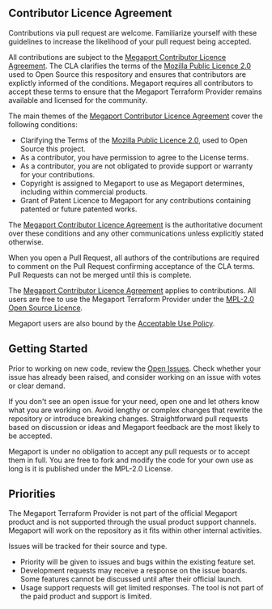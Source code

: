 ## Contributor Licence Agreement

Contributions via pull request are welcome. Familiarize yourself with these guidelines to increase the likelihood of your pull request being accepted.

All contributions are subject to the [Megaport Contributor Licence Agreement](Megaport_Contributor_Licence_Agreement).
The CLA clarifies the terms of the [Mozilla Public Licence 2.0](../blob/main/LICENSE) used to Open Source this respository and ensures that contributors are explictly informed of the conditions. Megaport requires all contributors to accept these terms to ensure that the Megaport Terraform Provider remains available and licensed for the community.

The main themes of the [Megaport Contributor Licence Agreement](Megaport_Contributor_Licence_Agreement) cover the following conditions: 
- Clarifying the Terms of the [Mozilla Public Licence 2.0](../blob/main/LICENSE), used to Open Source this project.
- As a contributor, you have permission to agree to the License terms.
- As a contributor, you are not obligated to provide support or warranty for your contributions.
- Copyright is assigned to Megaport to use as Megaport determines, including within commercial products.
- Grant of Patent Licence to Megaport for any contributions containing patented or future patented works.

The [Megaport Contributor Licence Agreement](Megaport_Contributor_Licence_Agreement) is 
the authoritative document over these conditions and any other communications unless explicitly stated otherwise.

When you open a Pull Request, all authors of the contributions are required to comment on the Pull Request confirming
acceptance of the CLA terms. Pull Requests can not be merged until this is complete.

The [Megaport Contributor Licence Agreement](Megaport_Contributor_Licence_Agreement) applies to contributions. 
All users are free to use the Megaport Terraform Provider under the [MPL-2.0 Open Source Licence](../blob/main/LICENSE).

Megaport users are also bound by the [Acceptable Use Policy](https://www.megaport.com/legal/acceptable-use-policy).	

## Getting Started

Prior to working on new code, review the [Open Issues](../issues). Check whether your issue has already been raised, and consider working on an issue with votes or clear demand.

If you don't see an open issue for your need, open one and let others know what you are working on. Avoid lengthy or complex changes that rewrite the repository or introduce breaking changes. Straightforward pull requests based on discussion or ideas and Megaport feedback are the most likely to be accepted. 

Megaport is under no obligation to accept any pull requests or to accept them in full. You are free to fork and modify the code for your own use as long is it is published under the MPL-2.0 License.

## Priorities

The Megaport Terraform Provider is not part of the official Megaport product and is not supported through the usual product support channels. Megaport will work on the repository as it fits within other internal activities.

Issues will be tracked for their source and type.

 - Priority will be given to issues and bugs within the existing feature set.
 - Development requests may receive a response on the issue boards. Some features cannot be discussed until after their official launch.
 - Usage support requests will get limited responses. The tool is not part of the paid product and support is limited.

